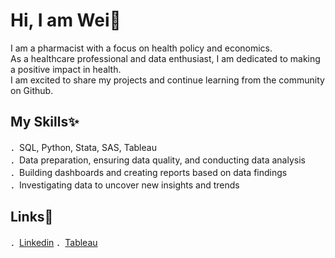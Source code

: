 Hi, I am Wei:wave:
=============
I am a pharmacist with a focus on health policy and economics.  
  As a healthcare professional and data enthusiast, I am dedicated to making a positive impact in health.   
  I am excited to share my projects and continue learning from the community on Github.  

My Skills:sparkles:
----------
．SQL, Python, Stata, SAS, Tableau  
  ．Data preparation, ensuring data quality, and conducting data analysis  
  ．Building dashboards and creating reports based on data findings  
  ．Investigating data to uncover new insights and trends  
  
Links:link:
----------
．[Linkedin](https://www.linkedin.com/in/wei-hsuan-tseng)
．[Tableau](https://public.tableau.com/app/profile/wei.hsuan.tseng)
